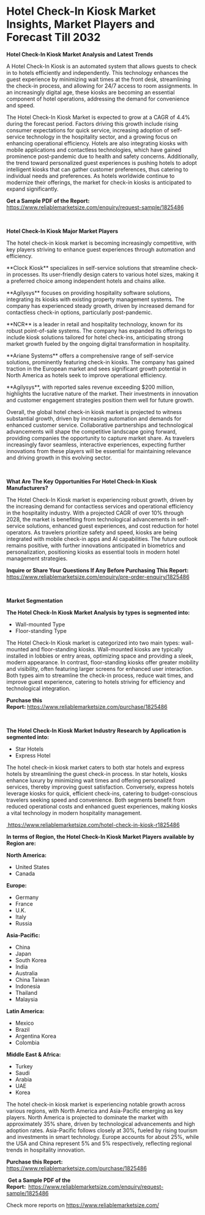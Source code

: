 <p><h1>Hotel Check-In Kiosk Market Insights, Market Players and Forecast Till 2032</h1></p><p><strong>Hotel Check-In Kiosk Market Analysis and Latest Trends</strong></p>
<p><p>A Hotel Check-In Kiosk is an automated system that allows guests to check in to hotels efficiently and independently. This technology enhances the guest experience by minimizing wait times at the front desk, streamlining the check-in process, and allowing for 24/7 access to room assignments. In an increasingly digital age, these kiosks are becoming an essential component of hotel operations, addressing the demand for convenience and speed.</p><p>The Hotel Check-In Kiosk Market is expected to grow at a CAGR of 4.4% during the forecast period. Factors driving this growth include rising consumer expectations for quick service, increasing adoption of self-service technology in the hospitality sector, and a growing focus on enhancing operational efficiency. Hotels are also integrating kiosks with mobile applications and contactless technologies, which have gained prominence post-pandemic due to health and safety concerns. Additionally, the trend toward personalized guest experiences is pushing hotels to adopt intelligent kiosks that can gather customer preferences, thus catering to individual needs and preferences. As hotels worldwide continue to modernize their offerings, the market for check-in kiosks is anticipated to expand significantly.</p></p>
<p><strong>Get a Sample PDF of the Report:&nbsp;</strong> <a href="https://www.reliablemarketsize.com/enquiry/request-sample/1825486?utm_campaign=2395&utm_medium=2&utm_source=Github&utm_content=ia&utm_term=27022025&utm_id=hotel-check-in-kiosk">https://www.reliablemarketsize.com/enquiry/request-sample/1825486</a></p>
<p>&nbsp;</p>
<p><strong>Hotel Check-In Kiosk Major Market Players</strong></p>
<p><p>The hotel check-in kiosk market is becoming increasingly competitive, with key players striving to enhance guest experiences through automation and efficiency. </p><p>**Clock Kiosk** specializes in self-service solutions that streamline check-in processes. Its user-friendly design caters to various hotel sizes, making it a preferred choice among independent hotels and chains alike. </p><p>**Agilysys** focuses on providing hospitality software solutions, integrating its kiosks with existing property management systems. The company has experienced steady growth, driven by increased demand for contactless check-in options, particularly post-pandemic.</p><p>**NCR** is a leader in retail and hospitality technology, known for its robust point-of-sale systems. The company has expanded its offerings to include kiosk solutions tailored for hotel check-ins, anticipating strong market growth fueled by the ongoing digital transformation in hospitality.</p><p>**Ariane Systems** offers a comprehensive range of self-service solutions, prominently featuring check-in kiosks. The company has gained traction in the European market and sees significant growth potential in North America as hotels seek to improve operational efficiency.</p><p>**Agilysys**, with reported sales revenue exceeding $200 million, highlights the lucrative nature of the market. Their investments in innovation and customer engagement strategies position them well for future growth.</p><p>Overall, the global hotel check-in kiosk market is projected to witness substantial growth, driven by increasing automation and demands for enhanced customer service. Collaborative partnerships and technological advancements will shape the competitive landscape going forward, providing companies the opportunity to capture market share. As travelers increasingly favor seamless, interactive experiences, expecting further innovations from these players will be essential for maintaining relevance and driving growth in this evolving sector.</p></p>
<p>&nbsp;</p>
<p><strong>What Are The Key Opportunities For Hotel Check-In Kiosk Manufacturers?</strong></p>
<p><p>The Hotel Check-In Kiosk market is experiencing robust growth, driven by the increasing demand for contactless services and operational efficiency in the hospitality industry. With a projected CAGR of over 10% through 2028, the market is benefiting from technological advancements in self-service solutions, enhanced guest experiences, and cost reduction for hotel operators. As travelers prioritize safety and speed, kiosks are being integrated with mobile check-in apps and AI capabilities. The future outlook remains positive, with further innovations anticipated in biometrics and personalization, positioning kiosks as essential tools in modern hotel management strategies.</p></p>
<p><strong>Inquire or Share Your Questions If Any Before Purchasing This Report:</strong> <a href="https://www.reliablemarketsize.com/enquiry/pre-order-enquiry/1825486?utm_campaign=2395&utm_medium=2&utm_source=Github&utm_content=ia&utm_term=27022025&utm_id=hotel-check-in-kiosk">https://www.reliablemarketsize.com/enquiry/pre-order-enquiry/1825486</a></p>
<p>&nbsp;</p>
<p><strong>Market Segmentation</strong></p>
<p><strong>The Hotel Check-In Kiosk Market Analysis by types is segmented into:</strong></p>
<p><ul><li>Wall-mounted Type</li><li>Floor-standing Type</li></ul></p>
<p><p>The Hotel Check-In Kiosk market is categorized into two main types: wall-mounted and floor-standing kiosks. Wall-mounted kiosks are typically installed in lobbies or entry areas, optimizing space and providing a sleek, modern appearance. In contrast, floor-standing kiosks offer greater mobility and visibility, often featuring larger screens for enhanced user interaction. Both types aim to streamline the check-in process, reduce wait times, and improve guest experience, catering to hotels striving for efficiency and technological integration.</p></p>
<p><strong>Purchase this Report:&nbsp;</strong><a href="https://www.reliablemarketsize.com/purchase/1825486?utm_campaign=2395&utm_medium=2&utm_source=Github&utm_content=ia&utm_term=27022025&utm_id=hotel-check-in-kiosk">https://www.reliablemarketsize.com/purchase/1825486</a></p>
<p>&nbsp;</p>
<p><strong>The Hotel Check-In Kiosk Market Industry Research by Application is segmented into:</strong></p>
<p><ul><li>Star Hotels</li><li>Express Hotel</li></ul></p>
<p><p>The hotel check-in kiosk market caters to both star hotels and express hotels by streamlining the guest check-in process. In star hotels, kiosks enhance luxury by minimizing wait times and offering personalized services, thereby improving guest satisfaction. Conversely, express hotels leverage kiosks for quick, efficient check-ins, catering to budget-conscious travelers seeking speed and convenience. Both segments benefit from reduced operational costs and enhanced guest experiences, making kiosks a vital technology in modern hospitality management.</p></p>
<p><a href="https://www.reliablemarketsize.com/hotel-check-in-kiosk-r1825486?utm_campaign=2395&utm_medium=2&utm_source=Github&utm_content=ia&utm_term=27022025&utm_id=hotel-check-in-kiosk">&nbsp;https://www.reliablemarketsize.com/hotel-check-in-kiosk-r1825486</a></p>
<p><strong>In terms of Region, the Hotel Check-In Kiosk Market Players available by Region are:</strong></p>
<p>
    <p> <strong> North America: </strong>
        <ul>
            <li>United States</li>
            <li>Canada</li>
        </ul>
        </p> 
    <p> <strong> Europe: </strong>
        <ul>
            <li>Germany</li>
            <li>France</li>
            <li>U.K.</li>
            <li>Italy</li>
            <li>Russia</li>
        </ul>
        </p> 
    <p> <strong> Asia-Pacific: </strong>
        <ul>
            <li>China</li>
            <li>Japan</li>
            <li>South Korea</li>
            <li>India</li>
            <li>Australia</li>
            <li>China Taiwan</li>
            <li>Indonesia</li>
            <li>Thailand</li>
            <li>Malaysia</li>
        </ul>
        </p> 
    <p> <strong> Latin America: </strong>
        <ul>
            <li>Mexico</li>
            <li>Brazil</li>
            <li>Argentina Korea</li>
            <li>Colombia</li>
        </ul>
        </p> 
    <p> <strong> Middle East & Africa: </strong>
        <ul>
            <li>Turkey</li>
            <li>Saudi</li>
            <li>Arabia</li>
            <li>UAE</li>
            <li>Korea</li>
        </ul>
    </p>
    </p>
<p><p>The hotel check-in kiosk market is experiencing notable growth across various regions, with North America and Asia-Pacific emerging as key players. North America is projected to dominate the market with approximately 35% share, driven by technological advancements and high adoption rates. Asia-Pacific follows closely at 30%, fueled by rising tourism and investments in smart technology. Europe accounts for about 25%, while the USA and China represent 5% and 5% respectively, reflecting regional trends in hospitality innovation.</p></p>
<p><strong>Purchase this Report: </strong><a href="https://www.reliablemarketsize.com/purchase/1825486?utm_campaign=2395&utm_medium=2&utm_source=Github&utm_content=ia&utm_term=27022025&utm_id=hotel-check-in-kiosk">https://www.reliablemarketsize.com/purchase/1825486</a></p>
<p>&nbsp;<strong>Get a Sample PDF of the Report:&nbsp;&nbsp;</strong><a href="https://www.reliablemarketsize.com/enquiry/request-sample/1825486?utm_campaign=2395&utm_medium=2&utm_source=Github&utm_content=ia&utm_term=27022025&utm_id=hotel-check-in-kiosk">https://www.reliablemarketsize.com/enquiry/request-sample/1825486</a></p>
<p><strong></strong></p>
<p>Check more reports on <a href="https://www.reliablemarketsize.com/?utm_campaign=2395&utm_medium=2&utm_source=Github&utm_content=ia&utm_term=27022025&utm_id=hotel-check-in-kiosk">https://www.reliablemarketsize.com/</a></p>